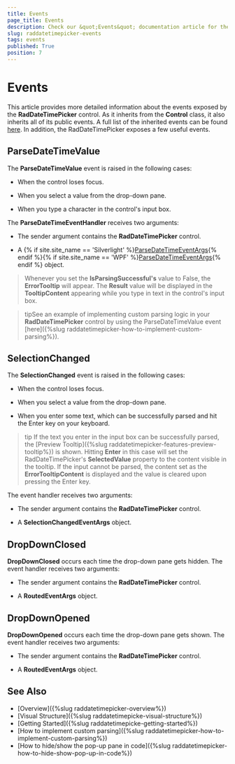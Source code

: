 ```yaml
---
title: Events
page_title: Events
description: Check our &quot;Events&quot; documentation article for the RadDateTimePicker WPF control.
slug: raddatetimepicker-events
tags: events
published: True
position: 7
---
```


# Events

This article provides more detailed information about the events exposed by the __RadDateTimePicker__ control. As it inherits from the **Control** class, it also inherits all of its public events. A full list of the inherited events can be found [here](https://docs.microsoft.com/en-us/dotnet/api/system.windows.controls.control#events). In addition, the RadDateTimePicker exposes a few useful events.
        
## ParseDateTimeValue

The __ParseDateTimeValue__ event is raised in the following cases:            

* When the control loses focus.

* When you select a value from the drop-down pane.

* When you type a character in the control's input box.

The **ParseDateTimeEventHandler** receives two arguments:            

* The sender argument contains the __RadDateTimePicker__ control.

* A {% if site.site_name == 'Silverlight' %}[ParseDateTimeEventArgs](https://docs.telerik.com/devtools/silverlight/api/telerik.windows.controls.parsedatetimeeventargs){% endif %}{% if site.site_name == 'WPF' %}[ParseDateTimeEventArgs](https://docs.telerik.com/devtools/wpf/api/telerik.windows.controls.parsedatetimeeventargs){% endif %} object.

>Whenever you set the __IsParsingSuccessful's__ value to False, the __ErrorTooltip__ will appear. The __Result__ value will be displayed in the __TooltipContent__ appearing while you type in text in the control's input box.  

<!-- -->

>tipSee an example of implementing custom parsing logic in your __RadDateTimePicker__ control by using the ParseDateTimeValue event [here]({%slug raddatetimepicker-how-to-implement-custom-parsing%}).

## SelectionChanged

The __SelectionChanged__ event is raised in the following cases:            

* When the control loses focus.

* When you  select a value from the drop-down pane.

* When you enter some text, which can be successfully parsed and hit the Enter key on your keyboard.

>tip If the text you enter in the input box can be successfully parsed, the [Preview Tooltip]({%slug raddatetimepicker-features-preview-tooltip%}) is shown. Hitting **Enter** in this case will set the RadDateTimePicker's __SelectedValue__ property to the content visible in the tooltip. If the input cannot be parsed, the content set as the __ErrorTooltipContent__ is displayed and the value is cleared upon pressing the Enter key.

The event handler receives two arguments:

* The sender argument contains the __RadDateTimePicker__ control.

* A __SelectionChangedEventArgs__ object.

## DropDownClosed

__DropDownClosed__ occurs each time the drop-down pane gets hidden. The event handler receives two arguments:

* The sender argument contains the __RadDateTimePicker__ control.

* A __RoutedEventArgs__ object.
              
## DropDownOpened

__DropDownOpened__ occurs each time the drop-down pane gets shown. The event handler receives two arguments:

* The sender argument contains the __RadDateTimePicker__ control.

* A __RoutedEventArgs__ object.

## See Also

 * [Overview]({%slug raddatetimepicker-overview%})
 * [Visual Structure]({%slug raddatetimepicke-visual-structure%})
 * [Getting Started]({%slug raddatetimepicke-getting-started%})
 * [How to implement custom parsing]({%slug raddatetimepicker-how-to-implement-custom-parsing%})
 * [How to hide/show the pop-up pane in code]({%slug raddatetimepicker-how-to-hide-show-pop-up-in-code%})
